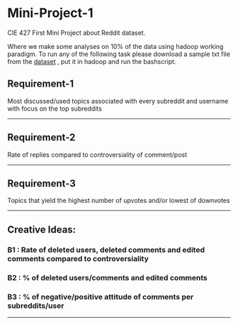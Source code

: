 # Mini-Project-1
 CIE 427 First Mini Project about Reddit dataset.

Where we make some analyses on 10% of the data using hadoop working paradigm.
To run any of the following task please download a sample txt file from the [dataset](https://drive.google.com/file/d/1-D_uHkn37M5ptWVQl8a5-q8NBv9jaLWr/view?usp=sharing)
, put it in hadoop and run the bashscript.

## Requirement-1

Most discussed/used topics associated with every subreddit and
username with focus on the top subreddits

----------------------------------------------------------------------------
## Requirement-2

Rate of replies compared to controversiality of comment/post

----------------------------------------------------------------------------
## Requirement-3

Topics that yield the highest number of upvotes and/or lowest
of downvotes

----------------------------------------------------------------------------

## Creative Ideas:

### B1 : Rate of deleted users, deleted comments and edited comments compared to controversiality
### B2 : % of deleted users/comments and edited comments
### B3 : % of negative/positive attitude of comments per subreddits/user

----------------------------------------------------------------------------
